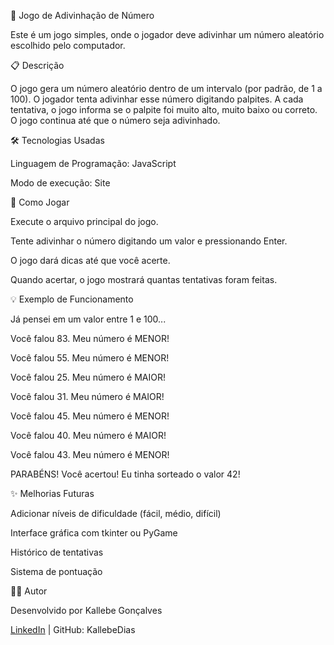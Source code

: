 🎯 Jogo de Adivinhação de Número

Este é um jogo simples, onde o jogador deve adivinhar um número aleatório escolhido pelo computador.


📋 Descrição

O jogo gera um número aleatório dentro de um intervalo (por padrão, de 1 a 100). O jogador tenta adivinhar esse número digitando palpites. A cada tentativa, o jogo informa se o palpite foi muito alto, muito baixo ou correto. O jogo continua até que o número seja adivinhado.


🛠️ Tecnologias Usadas

 Linguagem de Programação: JavaScript
 
 Modo de execução: Site

 
🚀 Como Jogar

Execute o arquivo principal do jogo.

Tente adivinhar o número digitando um valor e pressionando Enter.

O jogo dará dicas até que você acerte.

Quando acertar, o jogo mostrará quantas tentativas foram feitas.


💡 Exemplo de Funcionamento

Já pensei em um valor entre 1 e 100...

Você falou 83. Meu número é MENOR!

Você falou 55. Meu número é MENOR!

Você falou 25. Meu número é MAIOR!

Você falou 31. Meu número é MAIOR!

Você falou 45. Meu número é MENOR!

Você falou 40. Meu número é MAIOR!

Você falou 43. Meu número é MENOR!

PARABÉNS! Você acertou! Eu tinha sorteado o valor 42!


✨ Melhorias Futuras

Adicionar níveis de dificuldade (fácil, médio, difícil)

Interface gráfica com tkinter ou PyGame

Histórico de tentativas

Sistema de pontuação

🧑‍💻 Autor

Desenvolvido por Kallebe Gonçalves

[LinkedIn](https://www.linkedin.com/in/kallebe-gon%C3%A7alves-61300b260/) | GitHub: KallebeDias
